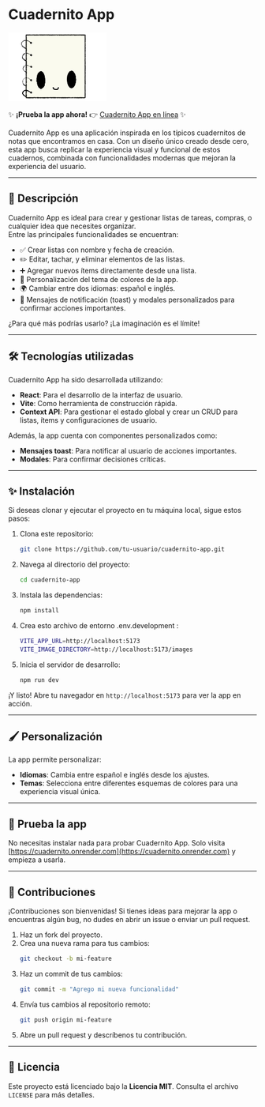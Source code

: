 # Cuadernito App

![CuadernitoApp-screeshots](./public/images/Cuadernitoapp.png)

✨ **¡Prueba la app ahora!** 👉 [Cuadernito App en línea](https://cuadernito.onrender.com) ✨  

Cuadernito App es una aplicación inspirada en los típicos cuadernitos de notas que encontramos en casa. Con un diseño único creado desde cero, esta app busca replicar la experiencia visual y funcional de estos cuadernos, combinada con funcionalidades modernas que mejoran la experiencia del usuario.  

---

## 🚀 Descripción

Cuadernito App es ideal para crear y gestionar listas de tareas, compras, o cualquier idea que necesites organizar.  
Entre las principales funcionalidades se encuentran:  
- ✅ Crear listas con nombre y fecha de creación.  
- ✏️ Editar, tachar, y eliminar elementos de las listas.  
- ➕ Agregar nuevos ítems directamente desde una lista.  
- 🎨 Personalización del tema de colores de la app.  
- 🌍 Cambiar entre dos idiomas: español e inglés.  
- 🔔 Mensajes de notificación (toast) y modales personalizados para confirmar acciones importantes.

¿Para qué más podrías usarlo? ¡La imaginación es el límite!

---

## 🛠️ Tecnologías utilizadas

Cuadernito App ha sido desarrollada utilizando:  
- **React**: Para el desarrollo de la interfaz de usuario.  
- **Vite**: Como herramienta de construcción rápida.  
- **Context API**: Para gestionar el estado global y crear un CRUD para listas, ítems y configuraciones de usuario.  

Además, la app cuenta con componentes personalizados como:  
- **Mensajes toast**: Para notificar al usuario de acciones importantes.  
- **Modales**: Para confirmar decisiones críticas.  

---

## ✨ Instalación

Si deseas clonar y ejecutar el proyecto en tu máquina local, sigue estos pasos:  

1. Clona este repositorio:  
   ```bash
   git clone https://github.com/tu-usuario/cuadernito-app.git
   ```
2. Navega al directorio del proyecto:  
   ```bash
   cd cuadernito-app
   ```
3. Instala las dependencias:  
   ```bash
   npm install
   ```
4. Crea esto archivo de entorno .env.development :  
   ```bash
   VITE_APP_URL=http://localhost:5173
   VITE_IMAGE_DIRECTORY=http://localhost:5173/images
   ```
5. Inicia el servidor de desarrollo:  
   ```bash
   npm run dev
   ```

¡Y listo! Abre tu navegador en `http://localhost:5173` para ver la app en acción.

---

## 🖌️ Personalización

La app permite personalizar:  
- **Idiomas**: Cambia entre español e inglés desde los ajustes.  
- **Temas**: Selecciona entre diferentes esquemas de colores para una experiencia visual única.  

---

## 🌟 Prueba la app

No necesitas instalar nada para probar Cuadernito App. Solo visita [https://cuadernito.onrender.com](https://cuadernito.onrender.com) y empieza a usarla.

---

## 🤝 Contribuciones

¡Contribuciones son bienvenidas! Si tienes ideas para mejorar la app o encuentras algún bug, no dudes en abrir un issue o enviar un pull request.  

1. Haz un fork del proyecto.  
2. Crea una nueva rama para tus cambios:  
   ```bash
   git checkout -b mi-feature
   ```
3. Haz un commit de tus cambios:  
   ```bash
   git commit -m "Agrego mi nueva funcionalidad"
   ```
4. Envía tus cambios al repositorio remoto:  
   ```bash
   git push origin mi-feature
   ```
5. Abre un pull request y descríbenos tu contribución.

---

## 📜 Licencia

Este proyecto está licenciado bajo la **Licencia MIT**. Consulta el archivo `LICENSE` para más detalles.

